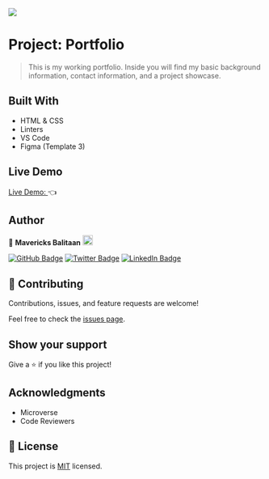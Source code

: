 ![](https://img.shields.io/badge/Microverse-blueviolet)

# Project: Portfolio

> This is my working portfolio. Inside you will find my basic background information, contact information, and a project showcase.

## Built With

- HTML & CSS
- Linters
- VS Code
- Figma (Template 3)

## Live Demo

[Live Demo: ](https://mavericks-db.github.io/portfolio/):point_left:

## Author

👤 **Mavericks Balitaan** <img src="https://emojis.slackmojis.com/emojis/images/1531849430/4246/blob-sunglasses.gif?1531849430" width="20"/>

  [![GitHub Badge](https://img.shields.io/badge/-mavericks--db-white?logo=GitHub&logoColor=181717&style=plastic)](https://github.com/mavericks-db) [![Twitter Badge](https://img.shields.io/badge/-mavericks__db-white?logo=Twitter&logoColor=1DA1F2&style=plastic)](https://twitter.com/mavericks_db) [![LinkedIn Badge](https://img.shields.io/badge/-mavericks--db-white?logo=LinkedIn&logoColor=0A66C2&style=plastic)](https://www.linkedin.com/in/mavericks-db/)

## 🤝 Contributing

Contributions, issues, and feature requests are welcome!

Feel free to check the [issues page](https://github.com/mavericks-db/portfolio/issues).
## Show your support

Give a ⭐️ if you like this project!

## Acknowledgments

- Microverse
- Code Reviewers

## 📝 License

This project is [MIT](./MIT.md) licensed.